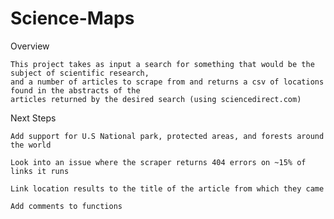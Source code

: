 # Science-Maps
Overview

	This project takes as input a search for something that would be the subject of scientific research, 
	and a number of articles to scrape from and returns a csv of locations found in the abstracts of the 
	articles returned by the desired search (using sciencedirect.com)


	


Next Steps 

	Add support for U.S National park, protected areas, and forests around the world 

	Look into an issue where the scraper returns 404 errors on ~15% of links it runs

	Link location results to the title of the article from which they came 

	Add comments to functions 





